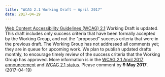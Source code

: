 ```yaml
---
title: "WCAG 2.1 Working Draft – April 2017"
date: 2017-04-19
---
```

<p><a href="https://www.w3.org/TR/WCAG21/">Web Content Accessibility Guidelines (WCAG) 2.1</a> Working Draft is updated. This  draft includes only success criteria that have been formally accepted by the Working Group, and not the "proposed" success criteria that were in the previous draft. The Working Group has not addressed all comments yet; they  are in queue for upcoming work. We plan to publish updated drafts monthly, to encourage timely review of the success criteria that the Working Group has approved. More information is in the <a href="https://lists.w3.org/Archives/Public/w3c-wai-ig/2017AprJun/0026.html">WCAG 2.1 April 2017 announcement</a> and <a href="https://www.w3.org/WAI/GL/wiki/WCAG_2.1_Status">WCAG 2.1 status</a>. Please comment by <strong>9  May 2017</strong>. (<span class="date">2017-04-19</span>)</p>